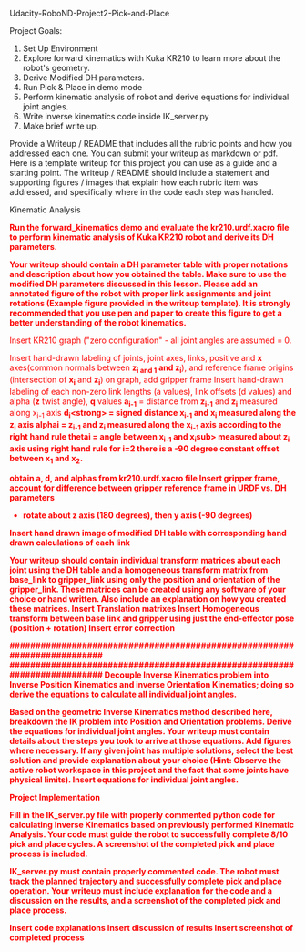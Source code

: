  Udacity-RoboND-Project2-Pick-and-Place

Project Goals:

 1. Set Up Environment
 2. Explore forward kinematics with Kuka KR210 to learn more about the robot's geometry.
 3. Derive Modified DH parameters.
 4. Run Pick & Place in demo mode
 5. Perform kinematic analysis of robot and derive equations for individual joint angles.
 6. Write inverse kinematics code inside IK_server.py
 7. Make brief write up.

Provide a Writeup / README that includes all the rubric points and how you addressed each one. You can submit your writeup as markdown or pdf. Here is a template writeup for this project you can use as a guide and a starting point.  The writeup / README should include a statement and supporting figures / images that explain how each rubric item was addressed, and specifically where in the code each step was handled. 

Kinematic Analysis

<font color="red">
<strong>
Run the forward_kinematics demo and evaluate the kr210.urdf.xacro file to perform kinematic analysis of Kuka KR210 robot and derive its DH parameters.

Your writeup should contain a DH parameter table with proper notations and description about how you obtained the table. Make sure to use the modified DH parameters discussed in this lesson. Please add an annotated figure of the robot with proper link assignments and joint rotations (Example figure provided in the writeup template). It is strongly recommended that you use pen and paper to create this figure to get a better understanding of the robot kinematics.
</strong>

Insert KR210 graph ("zero configuration" - all joint angles are assumed = 0.


Insert hand-drawn labeling of joints, joint axes, links, positive and <strong>x</strong> axes(common normals between <strong>z<sub>i and 1</sub> and z<sub>i</sub></strong>), and reference frame origins (intersection of <strong>x<sub>i</sub></strong> and <strong>z<sub>i</sub></strong>) on graph, add gripper frame
Insert hand-drawn labeling of each non-zero link lengths (a values), link offsets (d values) and alpha (<strong>z</strong> twist angle), <strong>q</strong> values
  <strong>a<sub>i-1</sub></strong> = distance from <strong>z<sub>i-1</sub></strong> and <strong>z<sub>i</sub></strong> measured along x<sub>i-1</sub> axis
  <strong>d<sub>i</sub><<strong>strong> = signed distance <strong>x<sub>i-1</sub><strong> and <strong>x<sub>i</sub></strong> measured along the <strong>z<sub>i</sub></strong> axis
 alphai = z<sub>i-1</sub> and <strong>z<sub>i</sub></strong> measured along the x<sub>i-1</sub> axis according to the right hand rule
  thetai = angle between <strong>x<sub>i-1</sub></strong> and <strong>x<sub>i</sub>sub></strong> measured about <strong>z<sub>i</sub></strong> axis using right hand rule
    for <strong>i</strong>=2 there is a -90 degree constant offset between <strong>x<sub>1</sub></strong> and <strong>x<sub>2</sub></strong>.
    
  obtain a, d, and alphas from kr210.urdf.xacro file
Insert gripper frame, account for difference between gripper reference frame in URDF vs. DH parameters
 - rotate about z axis (180 degrees), then y axis (-90 degrees)

Insert hand drawn image of modified DH table with corresponding hand drawn calculations of each link

<strong>
Your writeup should contain individual transform matrices about each joint using the DH table and a homogeneous transform matrix from base_link to gripper_link using only the position and orientation of the gripper_link. These matrices can be created using any software of your choice or hand written. Also include an explanation on how you created these matrices.
 </strong>
Insert Translation matrixes
Insert Homogeneous transform between base link and gripper using just the end-effector pose (position + rotation)
Insert error correction

#########################################################################
#########################################################################
<strong>
Decouple Inverse Kinematics problem into Inverse Position Kinematics and inverse Orientation Kinematics; doing so derive the equations to calculate all individual joint angles.
 
Based on the geometric Inverse Kinematics method described here, breakdown the IK problem into Position and Orientation problems. Derive the equations for individual joint angles. Your writeup must contain details about the steps you took to arrive at those equations. Add figures where necessary. If any given joint has multiple solutions, select the best solution and provide explanation about your choice (Hint: Observe the active robot workspace in this project and the fact that some joints have physical limits).
</strong>
Insert equations for individual joint angles.

<strong>
Project Implementation
 
Fill in the IK_server.py file with properly commented python code for calculating Inverse Kinematics based on previously performed Kinematic Analysis. Your code must guide the robot to successfully complete 8/10 pick and place cycles. A screenshot of the completed pick and place process is included.
 
IK_server.py must contain properly commented code. The robot must track the planned trajectory and successfully complete pick and place operation. Your writeup must include explanation for the code and a discussion on the results, and a screenshot of the completed pick and place process.
</strong>

Insert code explanations
Insert discussion of results
Insert screenshot of completed process
